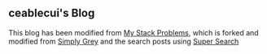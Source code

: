 ## ceablecui's Blog


This blog has been modified from [My Stack Problems](https://github.com/agusmakmun/agusmakmun.github.io), which is forked and modified from [Simply Grey](https://github.com/liamsymonds/simplygrey-jekyll) and the search posts using [Super Search](https://github.com/chinchang/super-search)
